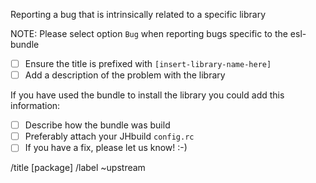 Reporting a bug that is intrinsically related to a specific library

NOTE: Please select option `Bug` when reporting bugs specific to the esl-bundle

- [ ] Ensure the title is prefixed with `[insert-library-name-here]`
- [ ] Add a description of the problem with the library

If you have used the bundle to install the library you could add this information:
- [ ] Describe how the bundle was build
- [ ] Preferably attach your JHbuild `config.rc`
- [ ] If you have a fix, please let us know! :-)

/title [package]
/label ~upstream
